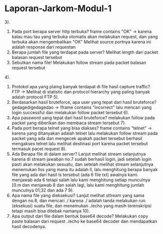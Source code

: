 # Laporan-Jarkom-Modul-1
3). 
1. Pada port berapa server http terbuka?
   frame contains "OK" -> karena kalau mau tau yang terbuka otomatis akan melakukan request, dan yang terbuka akan mengembalikan "OK"
   Melihat source portnya karena ini adalah response dari requestan
2. Berapa jumlah file yang terdapat pada server?
   Melihat length dari packet balasan request tersebut
3. Sebutkan nama file!
   Melakukan follow stream pada packet balasan request tersebut

4).
1. Protokol apa yang plaing banyak terdapat di file hasil capture traffic?
   FTP -> Melihat di statistic dan protocol hierarchy yang paling banyak adalah protocol FTP
5).
1. Berdasarkan hasil bruteforce, apa user yang tepat dari hasil bruteforce?
   gedagedigedagedao ->
   !frame contains "incorrect" lalu mencari yang login successful dan melakukan follow packet tersebut
6).
1. Apa password yang tepat dari hasil bruteforce?
   melakukan follow pada packet yang diberikan dan membaca stream tersebut
7). 
1. Pada port berapa telnet yang bisa diakses?
   frame contains "telnet" -> karena yang ditanyakan adalah telnet
   lalu melakukan follow stream pada packet yang ada dan mengecek apakah packet tersebut berhasil mengakses telnet
   lalu melihat destinasi port karena packet tersebut termasuk pacet request
8).
1. Ada Berapa file di dalam server?
   Lanjut melihat stream selanjutnya karena di stream jawaban no.7 sudah berhasil login, jadi setelah login pasti akan melakukan sesuatu, dan setelah melihat stream selanjutnya menemukan llss yang mana itu adalah ll, lalu menghitung berapa banyak file yang ada dari hasil ls tersebut (ada 6 file txt) awalnya kami menjawab ada 6 tetapi salah lalu kami menghitung setiap munculnya [0.m dan menjawab 8 dan salah lagi, lalu kami menghitung jumlah munculnya 01;32 dan ada 7
9). 
1. Apa nama file yang dieksekusi?
   Lanjut melihat sttream yang sama dengan no.8, dan mencari ./ karena ./ adalah tanda melakukan run (eksekusi) suatu file,  dan menemukan ./echo yang masih terenskripsi tetapi masih bisa ditebak namanya
10).
1. Apa output dari file dalam bentuk base64 decode?
   Melakukan copy paste balasan dari request ./echo ke base64 decoder dan mendapatkan hasil decodenya.
